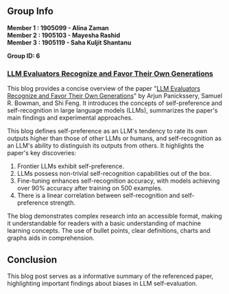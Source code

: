 ## Group Info

**Member 1 : 1905099 - Alina Zaman**  
**Member 2 : 1905103 - Mayesha Rashid**  
**Member 3 : 1905119 - Saha Kuljit Shantanu**

**Group ID: 6**

### <a href="https://abir66.hashnode.dev/llm-evaluators-recognize-and-favor-their-own-generations">LLM Evaluators Recognize and Favor Their Own Generations</a>

This blog provides a concise overview of the paper "[LLM Evaluators Recognize and Favor Their Own Generations](https://arxiv.org/abs/2404.13076)" by Arjun Panickssery, Samuel R. Bowman, and Shi Feng. It introduces the concepts of self-preference and self-recognition in large language models (LLMs), summarizes the paper's main findings and experimental approaches.

This blog defines self-preference as an LLM's tendency to rate its own outputs higher than those of other LLMs or humans, and self-recognition as an LLM's ability to distinguish its outputs from others. It highlights the paper's key discoveries:
  1. Frontier LLMs exhibit self-preference.
  2. LLMs possess non-trivial self-recognition capabilities out of the box.
  3. Fine-tuning enhances self-recognition accuracy, with models achieving over 90% accuracy after training on 500 examples.
  4. There is a linear correlation between self-recognition and self-preference strength.

The blog demonstrates complex research into an accessible format, making it understandable for readers with a basic understanding of machine learning concepts. The use of bullet points, clear definitions, charts and graphs aids in comprehension.

## Conclusion

This blog post serves as a informative summary of the referenced paper, highlighting important findings about biases in LLM self-evaluation.

